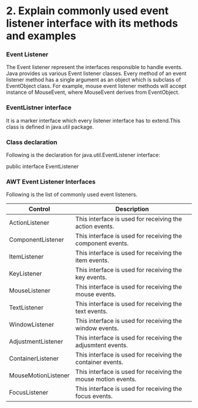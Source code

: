 # 2. Explain commonly used event listener interface with its methods and examples

### Event Listener
The Event listener represent the interfaces responsible to handle events. Java provides us various Event listener classes. Every method of an event listener method has a single argument as an object which is subclass of EventObject class. For example, mouse event listener methods will accept instance of MouseEvent, where MouseEvent derives from EventObject.

### EventListner interface
It is a marker interface which every listener interface has to extend.This class is defined in java.util package.

### Class declaration
Following is the declaration for java.util.EventListener interface:

  public interface EventListener

### AWT Event Listener Interfaces
Following is the list of commonly used event listeners.

Control | Description
---------- | ----------
ActionListener | This interface is used for receiving the action events.	
ComponentListener | This interface is used for receiving the component events.	
ItemListener | This interface is used for receiving the item events.
KeyListener | This interface is used for receiving the key events.
MouseListener | This interface is used for receiving the mouse events.	
TextListener | This interface is used for receiving the text events.	
WindowListener | This interface is used for receiving the window events.
AdjustmentListener | This interface is used for receiving the adjusmtent events.	
ContainerListener | This interface is used for receiving the container events.
MouseMotionListener | This interface is used for receiving the mouse motion events.
FocusListener | This interface is used for receiving the focus events.

